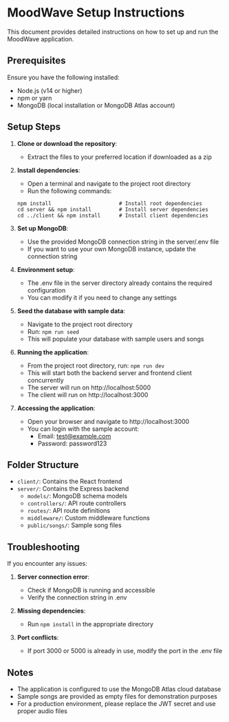 # MoodWave Setup Instructions

This document provides detailed instructions on how to set up and run the MoodWave application.

## Prerequisites

Ensure you have the following installed:
- Node.js (v14 or higher)
- npm or yarn
- MongoDB (local installation or MongoDB Atlas account)

## Setup Steps

1. **Clone or download the repository**:
   - Extract the files to your preferred location if downloaded as a zip

2. **Install dependencies**:
   - Open a terminal and navigate to the project root directory
   - Run the following commands:
   ```
   npm install                      # Install root dependencies
   cd server && npm install         # Install server dependencies
   cd ../client && npm install      # Install client dependencies
   ```

3. **Set up MongoDB**:
   - Use the provided MongoDB connection string in the server/.env file
   - If you want to use your own MongoDB instance, update the connection string

4. **Environment setup**:
   - The .env file in the server directory already contains the required configuration
   - You can modify it if you need to change any settings

5. **Seed the database with sample data**:
   - Navigate to the project root directory
   - Run: `npm run seed`
   - This will populate your database with sample users and songs

6. **Running the application**:
   - From the project root directory, run: `npm run dev`
   - This will start both the backend server and frontend client concurrently
   - The server will run on http://localhost:5000
   - The client will run on http://localhost:3000

7. **Accessing the application**:
   - Open your browser and navigate to http://localhost:3000
   - You can login with the sample account:
     - Email: test@example.com
     - Password: password123

## Folder Structure

- `client/`: Contains the React frontend
- `server/`: Contains the Express backend
  - `models/`: MongoDB schema models
  - `controllers/`: API route controllers
  - `routes/`: API route definitions
  - `middleware/`: Custom middleware functions
  - `public/songs/`: Sample song files

## Troubleshooting

If you encounter any issues:

1. **Server connection error**:
   - Check if MongoDB is running and accessible
   - Verify the connection string in .env

2. **Missing dependencies**:
   - Run `npm install` in the appropriate directory

3. **Port conflicts**:
   - If port 3000 or 5000 is already in use, modify the port in the .env file

## Notes

- The application is configured to use the MongoDB Atlas cloud database
- Sample songs are provided as empty files for demonstration purposes
- For a production environment, please replace the JWT secret and use proper audio files 